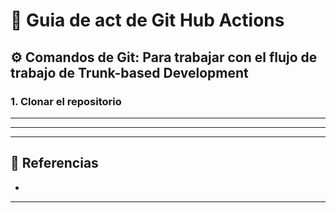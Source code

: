 # 🧪 Guia de act de Git Hub Actions

## ⚙️ Comandos de Git: Para trabajar con el flujo de trabajo de Trunk-based Development
### 1. Clonar el repositorio


---


---


---

## 🔗 Referencias
- []()

---